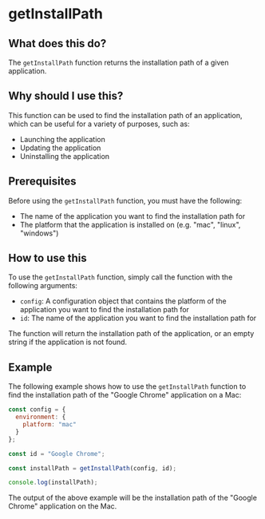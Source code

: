 
  
   # **getInstallPath**

## What does this do?

The `getInstallPath` function returns the installation path of a given application.

## Why should I use this?

This function can be used to find the installation path of an application, which can be useful for a variety of purposes, such as:

* Launching the application
* Updating the application
* Uninstalling the application

## Prerequisites

Before using the `getInstallPath` function, you must have the following:

* The name of the application you want to find the installation path for
* The platform that the application is installed on (e.g. "mac", "linux", "windows")

## How to use this

To use the `getInstallPath` function, simply call the function with the following arguments:

* `config`: A configuration object that contains the platform of the application you want to find the installation path for
* `id`: The name of the application you want to find the installation path for

The function will return the installation path of the application, or an empty string if the application is not found.

## Example

The following example shows how to use the `getInstallPath` function to find the installation path of the "Google Chrome" application on a Mac:

```javascript
const config = {
  environment: {
    platform: "mac"
  }
};

const id = "Google Chrome";

const installPath = getInstallPath(config, id);

console.log(installPath);
```

The output of the above example will be the installation path of the "Google Chrome" application on the Mac.
  
  
